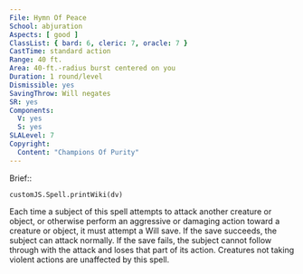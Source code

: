 ```yaml
---
File: Hymn Of Peace
School: abjuration
Aspects: [ good ]
ClassList: { bard: 6, cleric: 7, oracle: 7 }
CastTime: standard action
Range: 40 ft.
Area: 40-ft.-radius burst centered on you
Duration: 1 round/level
Dismissible: yes
SavingThrow: Will negates
SR: yes
Components:
  V: yes
  S: yes
SLALevel: 7
Copyright:
  Content: "Champions Of Purity"
---
```

Brief:: 

```dataviewjs
customJS.Spell.printWiki(dv)
```

Each time a subject of this spell attempts to attack another creature or object, or otherwise perform an aggressive or damaging action toward a creature or object, it must attempt a Will save. If the save succeeds, the subject can attack normally. If the save fails, the subject cannot follow through with the attack and loses that part of its action. Creatures not taking violent actions are unaffected by this spell.
